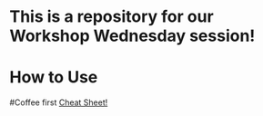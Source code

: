 # This is a repository for our Workshop Wednesday session!

# How to Use
#Coffee first
[Cheat Sheet!](CHEATSHEET.md)

